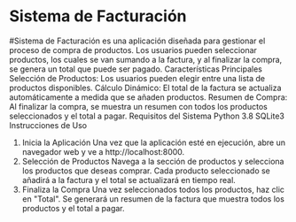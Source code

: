 # Sistema de Facturación

#Sistema de Facturación es una aplicación diseñada para gestionar el proceso de compra de productos. Los usuarios pueden seleccionar productos, los cuales se van sumando a la factura, y al finalizar la compra, se genera un total que puede ser pagado.
Características Principales
Selección de Productos: Los usuarios pueden elegir entre una lista de productos disponibles.
Cálculo Dinámico: El total de la factura se actualiza automáticamente a medida que se añaden productos.
Resumen de Compra: Al finalizar la compra, se muestra un resumen con todos los productos seleccionados y el total a pagar.
Requisitos del Sistema
Python 3.8
SQLite3
Instrucciones de Uso
1. Inicia la Aplicación
Una vez que la aplicación esté en ejecución, abre un navegador web y ve a http://localhost:8000.
2. Selección de Productos
Navega a la sección de productos y selecciona los productos que deseas comprar.
Cada producto seleccionado se añadirá a la factura y el total se actualizará en tiempo real.
3. Finaliza la Compra
Una vez seleccionados todos los productos, haz clic en "Total".
Se generará un resumen de la factura que muestra todos los productos y el total a pagar.
